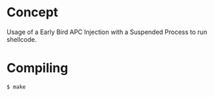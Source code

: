 # Concept

Usage of a Early Bird APC Injection with a Suspended Process to run shellcode.

# Compiling

```bash
$ make
```